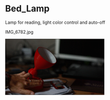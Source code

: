 # Bed_Lamp
Lamp for reading, light color control and auto-off

IMG_6782.jpg

![alt text](bedLamp.gif?w=625)
